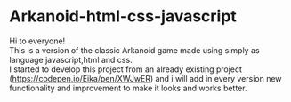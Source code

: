 # Arkanoid-html-css-javascript

Hi to everyone!<br>
This is a version of the classic Arkanoid game made using simply as language javascript,html and css.<br>
I started to develop this project from an already existing project (https://codepen.io/Eika/pen/XWJwER) and i will add in every version new functionality and 
improvement to make it looks and works better.
